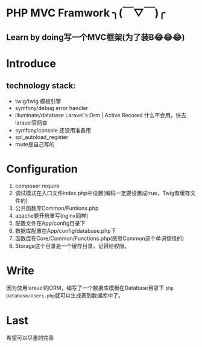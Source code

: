 # PHP MVC Framwork ╮(￣▽￣)╭
## Learn by doing写一个MVC框架(为了装B😂😂😂)

# Introduce
## technology stack:
 - twig/twig 模板引擎
 - symfony/debug  error handler
 - illuminate/database Laravel's Orm | Active Recored 什么不会用，快去laravel官网查
 - symfony/console  还没用准备用
 - spl_autoload_register
 - route是自己写的


# Configuration
1. composer require
2. 调试模式在入口文件index.php中设置(编码一定要设置成true，Twig有缓存文件的)
3. 公共函数库Common/Funtions.php
4. apache要开启重写(nginx同样)
5. 配置文件在App/config目录下
6. 数据库配置在App/config/database.php下
7. 函数库在Core/Common/Functions.php(感觉Common这个单词怪怪的)
8. Storage这个目录是一个缓存目录，记得给权限。
# Write
因为使用laravel的ORM，编写了一个数据库模板在Database目录下
`php Database/Users.php`就可以生成表到数据库中了。
# Last
希望可以尽量的完善
